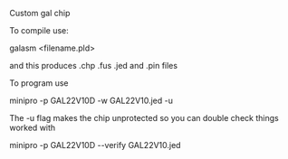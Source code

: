 Custom gal chip

To compile use:

galasm <filename.pld>

and this produces .chp .fus .jed and .pin files

To program use

minipro -p GAL22V10D -w GAL22V10.jed -u

The -u flag makes the chip unprotected so you can double check things worked with

minipro -p GAL22V10D --verify GAL22V10.jed 
